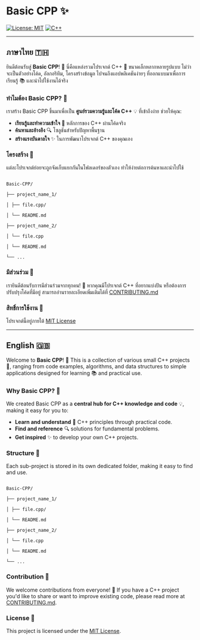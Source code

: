 # Basic CPP ✨
[![License: MIT](https://img.shields.io/badge/License-MIT-yellow.svg)](https://opensource.org/licenses/MIT)
[![C++](https://img.shields.io/badge/Language-C%2B%2B-blue.svg)](https://isocpp.org/)

---

## ภาษาไทย 🇹🇭

ยินดีต้อนรับสู่ **Basic CPP**! 👋 นี่คือแหล่งรวมโปรเจกต์ C++ 🚀 ขนาดเล็กหลากหลายรูปแบบ ไม่ว่าจะเป็นตัวอย่างโค้ด, อัลกอริทึม, โครงสร้างข้อมูล ไปจนถึงแอปพลิเคชันง่ายๆ ที่ออกแบบมาเพื่อการเรียนรู้ 📚 และนำไปใช้งานได้จริง

### ทำไมต้อง Basic CPP? 🤔

เราสร้าง Basic CPP ขึ้นมาเพื่อเป็น **ศูนย์รวมความรู้และโค้ด C++** 💡 ที่เข้าถึงง่าย ช่วยให้คุณ:

* **เรียนรู้และทำความเข้าใจ** 🧠 หลักการของ C++ ผ่านโค้ดจริง
* **ค้นหาและอ้างอิง** 🔍 โซลูชันสำหรับปัญหาพื้นฐาน
* **สร้างแรงบันดาลใจ** ✨ ในการพัฒนาโปรเจกต์ C++ ของคุณเอง

### โครงสร้าง 📁

แต่ละโปรเจกต์ย่อยจะถูกจัดเก็บแยกกันในโฟลเดอร์ของตัวเอง ทำให้ง่ายต่อการค้นหาและนำไปใช้


```

Basic-CPP/

├── project_name_1/

│ ├── file.cpp/

│ └── README.md

├── project_name_2/

│ └── file.cpp

│ └── README.md

└── ...

```

### มีส่วนร่วม 🤝

เรายินดีต้อนรับการมีส่วนร่วมจากทุกคน! 🎉 หากคุณมีโปรเจกต์ C++ ที่อยากแบ่งปัน หรือต้องการปรับปรุงโค้ดที่มีอยู่ สามารถอ่านรายละเอียดเพิ่มเติมได้ที่ [CONTRIBUTING.md](CONTRIBUTING.md)

### สิทธิ์การใช้งาน 📜

โปรเจกต์นี้อยู่ภายใต้ [MIT License](LICENSE)

---

## English 🇬🇧

Welcome to **Basic CPP**! 👋 This is a collection of various small C++ projects 🚀, ranging from code examples, algorithms, and data structures to simple applications designed for learning 📚 and practical use.

### Why Basic CPP? 🤔

We created Basic CPP as a **central hub for C++ knowledge and code** 💡, making it easy for you to:

* **Learn and understand** 🧠 C++ principles through practical code.
* **Find and reference** 🔍 solutions for fundamental problems.
* **Get inspired** ✨ to develop your own C++ projects.

### Structure 📁

Each sub-project is stored in its own dedicated folder, making it easy to find and use.


```

Basic-CPP/

├── project_name_1/

│ ├── file.cpp/

│ └── README.md

├── project_name_2/

│ └── file.cpp

│ └── README.md

└── ...

```

### Contribution 🤝

We welcome contributions from everyone! 🎉 If you have a C++ project you'd like to share or want to improve existing code, please read more at [CONTRIBUTING.md](CONTRIBUTING.md).

### License 📜

This project is licensed under the [MIT License](LICENSE).
